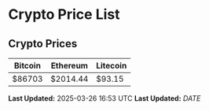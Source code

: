 # Crypto Price List

## Crypto Prices
| Bitcoin | Ethereum | Litecoin |
| ------- | -------- | -------- |
| $86703 | $2014.44 | $93.15 |
**Last Updated:** 2025-03-26 16:53 UTC
**Last Updated:** $DATE$
